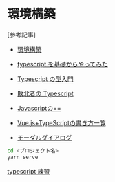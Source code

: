 # 環境構築

[参考記事]

- [環境構築](https://qiita.com/willow-c/items/45b4faf305b5db17b6f6)

- [typescript を基礎からやってみた](https://qiita.com/fufujimoto/items/5f4fd6e9a8de10683f09)

- [Typescript の型入門](https://qiita.com/uhyo/items/e2fdef2d3236b9bfe74a)
- [敗北者の Typescript](https://qiita.com/uhyo/items/aae57ba0734e36ee846a)
- [Javascriptの==](https://qiita.com/righteous/items/d511b7d056ba93e1d219)
- [Vue.js+TypeScriptの書き方一覧](https://qiita.com/ryo2132/items/4d43209ea89ad1297426)
- [モーダルダイアログ](https://techblo.shikataramuno.com/entry/2018/11/30/111101)

```bash
cd <プロジェクト名>
yarn serve
```

[typescript 練習](https://www.typescriptlang.org/play/)
